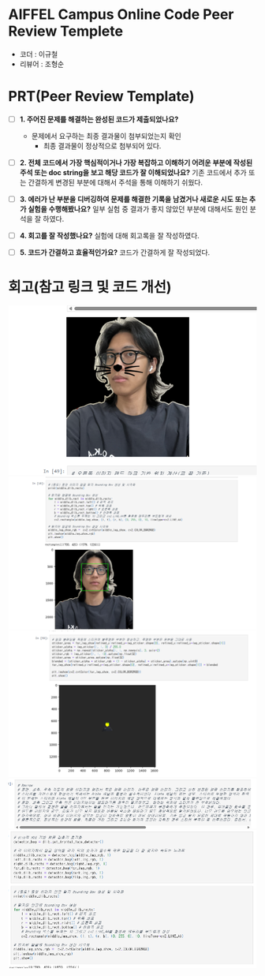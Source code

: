 # AIFFEL Campus Online Code Peer Review Templete
- 코더 : 이규철
- 리뷰어 : 조형순


# PRT(Peer Review Template)
- [ ]  **1. 주어진 문제를 해결하는 완성된 코드가 제출되었나요?**
    - 문제에서 요구하는 최종 결과물이 첨부되었는지 확인
        - 최종 결과물이 정상적으로 첨부되어 있다.
    
- [ ]  **2. 전체 코드에서 가장 핵심적이거나 가장 복잡하고 이해하기 어려운 부분에 작성된 
주석 또는 doc string을 보고 해당 코드가 잘 이해되었나요?**
    기존 코드에서 추가 또는 간결하게 변경된 부분에 대해서 주석을 통해 이해하기 쉬웠다.
        
- [ ]  **3. 에러가 난 부분을 디버깅하여 문제를 해결한 기록을 남겼거나
새로운 시도 또는 추가 실험을 수행해봤나요?**
    일부 실험 중 결과가 좋지 않았던 부분에 대해서도 원인 분석을 잘 하였다.         
- [ ]  **4. 회고를 잘 작성했나요?**
    실험에 대해 회고록을 잘 작성하였다.

- [ ]  **5. 코드가 간결하고 효율적인가요?**
    코드가 간결하게 잘 작성되었다.

# 회고(참고 링크 및 코드 개선)
![제출사진](EX03_PRT1.png)
![제출사진](EX03_PRT2.png)
![제출사진](EX03_PRT3.png)
![제출사진](EX03_PRT4.png)
![제출사진](EX03_PRT5.png)
